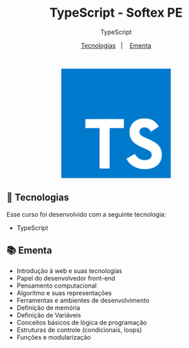 <h1 align="center"> TypeScript - Softex PE </h1>

<p align="center">
TypeScript
</p>

<p align="center">
  <a href="#-tecnologias">Tecnologias</a>&nbsp;&nbsp;&nbsp;|&nbsp;&nbsp;&nbsp;
  <a href="#-ementa">Ementa</a>
</p>

<br>

<p align="center">
  <img alt="JavaScript Logo" src="./assets/typescript.svg" width="50%">
</p>

## 🚀 Tecnologias

Esse curso foi desenvolvido com a seguinte tecnologia:

- TypeScript

## 📚 Ementa
- Introdução à web e suas tecnologias
- Papel do desenvolvedor front-end
- Pensamento computacional
- Algoritmo e suas representações
- Ferramentas e ambientes de
desenvolvimento
- Definição de memória
- Definição de Variáveis
- Conceitos básicos de lógica de
programação
- Estruturas de controle (condicionais,
loops)
- Funções e modularização